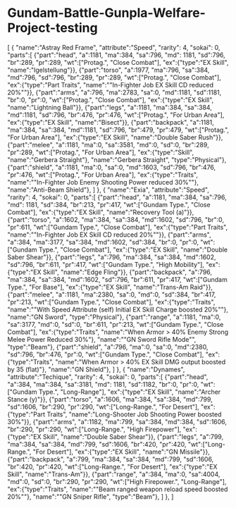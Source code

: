 # Gundam-Battle-Gunpla-Welfare-Project-testing
[
	{
		"name":"Astray Red Frame",
		"attribute":"Speed",
		"rarity": 4,
		"sokai": 0,
		"parts":[
			{"part":"head", "a":1181, "ma":384, "sa":796, "md": 1181, "sd":796, "br":289, "pr":289, "wt":["Protag.", "Close Combat"], "ex":{"type":"EX Skill", "name":"Igelstellung"}},
			{"part":"torso", "a":1977, "ma":796, "sa":384, "md":796, "sd":796, "br":289, "pr":289, "wt":["Protag.", "Close Combat"], "ex":{"type":"Part Traits", "name":""In-Fighter Job EX Skill CD reduced 20%""}},
			{"part":"arms", "a":796, "ma":2783, "sa":0, "md":1181, "sd":1181, "br":0, "pr":0, "wt":["Protag.", "Close Combat"], "ex":{"type":"EX Skill", "name":"Lightning Ball"}},
			{"part":"legs", "a":1181, "ma":384, "sa":384, "md":1181, "sd":796, "br":476, "pr":476, "wt":["Protag.", "For Urban
Area"], "ex":{"type":"EX Skill", "name":"Bisect"}},
			{"part":"backpack", "a":1181, "ma":384, "sa":384, "md":1181, "sd":796, "br":479, "pr":479, "wt":["Protag.", "For Urban
Area"], "ex":{"type":"EX Skill", "name":"Double Saber Rush"}},
			{"part":"melee", "a":1181, "ma":0, "sa":3581, "md":0, "sd":0, "br":289, "pr":289, "wt":["Protag.", "For Urban
Area"], "ex":{"type":"Skill", "name":"Gerbera Straight"}, "name":"Gerbera Straight", "type":"Physical"},
			{"part":"shield", "a":1181, "ma":0, "sa":0, "md":1603, "sd":796, "br":476, "pr":476, "wt":["Protag.", "For Urban
Area"], "ex":{"type":"Traits", "name":""In-Fighter Job Enemy Shooting Power reduced 30%""}, "name":"Anti-Beam Shield"},
		]
	},
	{
		"name":"Exia",
		"attribute":"Speed",
		"rarity": 4,
		"sokai": 0,
		"parts":[
			{"part":"head", "a":1181, "ma":384, "sa":796, "md": 1181, "sd":384, "br":213, "pr":417, "wt":["Gundam Type.", "Close Combat"], "ex":{"type":"EX Skill", "name":"Recovery Tool (a)"}},
			{"part":"torso", "a":1602, "ma":384, "sa":384, "md":1602, "sd":796, "br":0, "pr":611, "wt":["Gundam Type.", "Close Combat"], "ex":{"type":"Part Traits", "name":""In-Fighter Job EX Skill CD reduced 20%""}},
			{"part":"arms", "a":384, "ma":3177, "sa":384, "md":1602, "sd":384, "br":0, "pr":0, "wt":["Gundam Type.", "Close Combat"], "ex":{"type":"EX Skill", "name":"Double Saber Shear"}},
			{"part":"legs", "a":796, "ma":384, "sa":384, "md":1602, "sd":796, "br":611, "pr":417, "wt":["Gundam Type.", "High Mobility"], "ex":{"type":"EX Skill", "name":"Edge Fling"}},
			{"part":"backpack", "a":796, "ma":384, "sa":384, "md":1602, "sd":796, "br":611, "pr":417, "wt":["Gundam Type.", "For Base"], "ex":{"type":"EX Skill", "name":"Trans-Am Raid"}},
			{"part":"melee", "a":1181, "ma":2380, "sa":0, "md":0, "sd":384, "br":417, "pr":213, "wt":["Gundam Type.", "Close Combat"], "ex":{"type":"Traits", "name":""With Speed Attribute (self) Initial EX Skill Charge boosted 20%""}, "name":"GN Sword", "type":"Physical"},
			{"part":"range", "a":1181, "ma":0, "sa":3177, "md":0, "sd":0, "br":611, "pr":213, "wt":["Gundam Type.", "Close Combat"], "ex":{"type":"Traits", "name":"When Armor > 40% Enemy Strong Melee Power Reduced 30%"}, "name":""GN Sword
Rifle Mode"", "type":"Beam"},
			{"part":"shield", "a":796, "ma":0, "sa":0, "md":2380, "sd":796, "br":476, "pr":0, "wt":["Gundam Type.", "Close Combat"], "ex":{"type":"Traits", "name":"When Armor > 40% EX Skill DMG output boosted by 35 (flat)"}, "name":"GN Shield"},
		]
	}, 
	{
		"name":"Dynames",
		"attribute":"Techique",
		"rarity": 4,
		"sokai": 0,
		"parts":[
			{"part":"head", "a":384, "ma":384, "sa":3181, "md": 1181, "sd":1182, "br":0, "pr":0, "wt":["Gundam Type.", "Long-Range"], "ex":{"type":"EX Skill", "name":"Archer Stance (y)"}},
			{"part":"torso", "a":1606, "ma":384, "sa":384, "md":799, "sd":1606, "br":290, "pr":290, "wt":["Long-Range.", "For Desert"], "ex":{"type":"Part Traits", "name":"Long-Shooter Job Shooting Power boosted 30%"}},
			{"part":"arms", "a":1182, "ma":799, "sa":384, "md":384, "sd":1606, "br":290, "pr":290, "wt":["Long-Range.", "High Firepower"], "ex":{"type":"EX Skill", "name":"Double Saber Shear"}},
			{"part":"legs", "a":799, "ma":384, "sa":384, "md":799, "sd":1606, "br":420, "pr":420, "wt":["Long-Range.", "For Desert"], "ex":{"type":"EX Skill", "name":"GN Missile"}},
			{"part":"backpack", "a":799, "ma":384, "sa":384, "md":799, "sd":1606, "br":420, "pr":420, "wt":["Long-Range.", "For Desert"], "ex":{"type":"EX Skill", "name":"Trans-Am"}},
			{"part":"range", "a":384, "ma":0, "sa":4004, "md":0, "sd":0, "br":290, "pr":290, "wt":["High Firepower.", "Long-Range"], "ex":{"type":"Traits", "name":""Beam ranged weapon reload speed boosted 20%""}, "name":""GN Sniper Rifle", "type":"Beam"},
		]
	}, 
  ]
